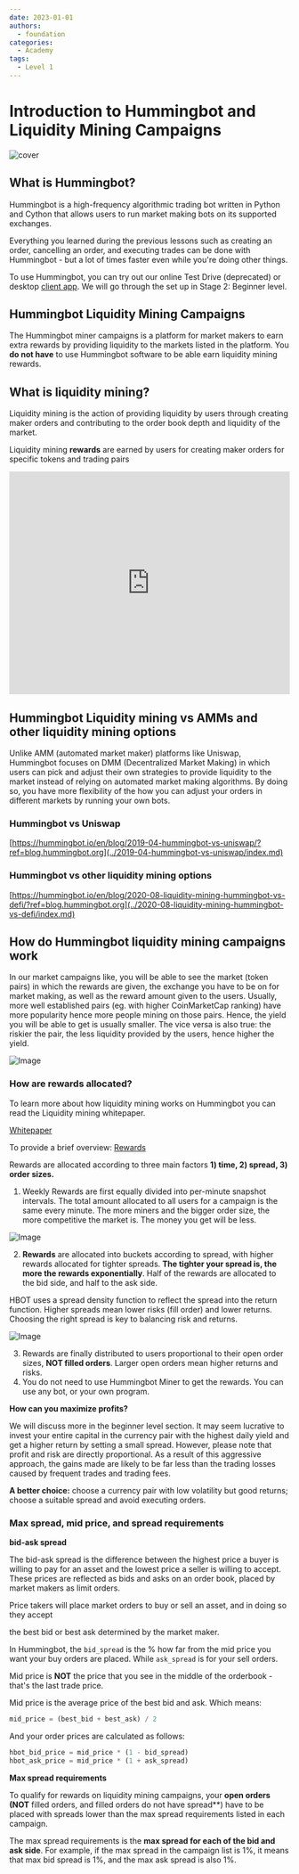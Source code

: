 ```yaml
---
date: 2023-01-01
authors:
  - foundation
categories:
  - Academy
tags:
  - Level 1
---
```


# Introduction to Hummingbot and Liquidity Mining Campaigns
![cover](cover.jpg)


## What is Hummingbot?

Hummingbot is a high-frequency algorithmic trading bot written in Python and Cython that allows users to run market making bots on its supported exchanges.

Everything you learned during the previous lessons such as creating an order, cancelling an order, and executing trades can be done with Hummingbot - but a lot of times faster even while you're doing other things.

To use Hummingbot, you can try out our online Test Drive (deprecated) or desktop [client app](/installation/index.md). We will go through the set up in Stage 2: Beginner level.

<!-- more -->

## Hummingbot Liquidity Mining Campaigns

The Hummingbot miner campaigns is a platform for market makers to earn extra rewards by providing liquidity to the markets listed in the platform. You **do not have** to use Hummingbot software to be able earn liquidity mining rewards.


## What is liquidity mining?

Liquidity mining is the action of providing liquidity by users through creating maker orders and contributing to the order book depth and liquidity of the market.

Liquidity mining **rewards** are earned by users for creating maker orders for specific tokens and trading pairs

<iframe style="width:100%; min-height:400px;" src="https://www.youtube.com/embed/ME5osB8sX_s?list=PLDwlNkL_4MMcocIaFMsnddm-T7nFV_zZM" frameborder="0" allow="accelerometer; autoplay; encrypted-media; gyroscope; picture-in-picture" allowfullscreen></iframe>

## Hummingbot Liquidity mining vs AMMs and other liquidity mining options

Unlike AMM (automated market maker) platforms like Uniswap, Hummingbot focuses on DMM (Decentralized Market Making) in which users can pick and adjust their own strategies to provide liquidity to the market instead of relying on automated market making algorithms. By doing so, you have more flexibility of the how you can adjust your orders in different markets by running your own bots.

### Hummingbot vs Uniswap

[https://hummingbot.io/en/blog/2019-04-hummingbot-vs-uniswap/?ref=blog.hummingbot.org](../2019-04-hummingbot-vs-uniswap/index.md)


### Hummingbot vs other liquidity mining options

[https://hummingbot.io/en/blog/2020-08-liquidity-mining-hummingbot-vs-defi/?ref=blog.hummingbot.org](../2020-08-liquidity-mining-hummingbot-vs-defi/index.md)

## How do Hummingbot liquidity mining campaigns work

In our market campaigns like, you will be able to see the market (token pairs) in which the rewards are given, the exchange you have to be on for market making, as well as the reward amount given to the users. Usually, more well established pairs (eg. with higher CoinMarketCap ranking) have more popularity hence more people mining on those pairs. Hence, the yield you will be able to get is usually smaller. The vice versa is also true: the riskier the pair, the less liquidity provided by the users, hence higher the yield.

![Image](image_1.jpg)

### How are rewards allocated?

To learn more about how liquidity mining works on Hummingbot you can read the Liquidity mining whitepaper.

[Whitepaper](https://coinalpha.com/liquidity-mining.pdf)

To provide a brief overview: [Rewards](../2019-12-liquidity-mining-rewards/index.md)

Rewards are allocated according to three main factors **1) time, 2) spread, 3) order sizes.**

1. Weekly Rewards are first equally divided into per-minute snapshot intervals. The total amount allocated to all users for a campaign is the same every minute. The more miners and the bigger order size, the more competitive the market is. The money you get will be less.

![Image](image_2.jpg)

2. **Rewards** are allocated into buckets according to spread, with higher rewards allocated for tighter spreads. **The tighter your spread is, the more the rewards exponentially**. Half of the rewards are allocated to the bid side, and half to the ask side.

HBOT uses a spread density function to reflect the spread into the return function. Higher spreads mean lower risks (fill order) and lower returns. Choosing the right spread is key to balancing risk and returns.

![Image](image_3.jpg)

3. Rewards are finally distributed to users proportional to their open order sizes, **NOT filled orders**. Larger open orders mean higher returns and risks.
4. You do not need to use Hummingbot Miner to get the rewards. You can use any bot, or your own program.

**How can you maximize profits?**

We will discuss more in the beginner level section. It may seem lucrative to invest your entire capital in the currency pair with the highest daily yield and get a higher return by setting a small spread. However, please note that profit and risk are directly proportional. As a result of this aggressive approach, the gains made are likely to be far less than the trading losses caused by frequent trades and trading fees.

**A better choice:** choose a currency pair with low volatility but good returns; choose a suitable spread and avoid executing orders.

### Max spread, mid price, and spread requirements

**bid-ask spread**

The bid-ask spread is the difference between the highest price a buyer is willing to pay for an asset and the lowest price a seller is willing to accept. These prices are reflected as bids and asks on an order book, placed by market makers as limit orders.

Price takers will place market orders to buy or sell an asset, and in doing so they accept

 the best bid or best ask determined by the market maker.

In Hummingbot, the `bid_spread` is the % how far from the mid price you want your buy orders are placed. While `ask_spread` is for your sell orders.

Mid price is **NOT** the price that you see in the middle of the orderbook - that's the last trade price.

Mid price is the average price of the best bid and ask. Which means:

```python
mid_price = (best_bid + best_ask) / 2
```

And your order prices are calculated as follows:

```python
hbot_bid_price = mid_price * (1 - bid_spread)
hbot_ask_price = mid_price * (1 + ask_spread)
```

**Max spread requirements**

To qualify for rewards on liquidity mining campaigns, your **open orders (NOT** filled orders, and filled orders do not have spread**) have to be placed with spreads lower than the max spread requirements listed in each campaign.

The max spread requirements is the **max spread for each of the bid and ask side**. For example, if the max spread in the campaign list is 1%, it means that max bid spread is 1%, and the max ask spread is also 1%.